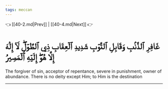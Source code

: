 ```yaml
---
tags: meccan
---
```


👈 [[40-2.md|Prev]] | [[40-4.md|Next]] 👉

# غَافِرِ ٱلذَّنۢبِ وَقَابِلِ ٱلتَّوۡبِ شَدِيدِ ٱلۡعِقَابِ ذِي ٱلطَّوۡلِۖ لَآ إِلَٰهَ إِلَّا هُوَۖ إِلَيۡهِ ٱلۡمَصِيرُ

The forgiver of sin, acceptor of repentance, severe in punishment, owner of abundance. There is no deity except Him; to Him is the destination

---

